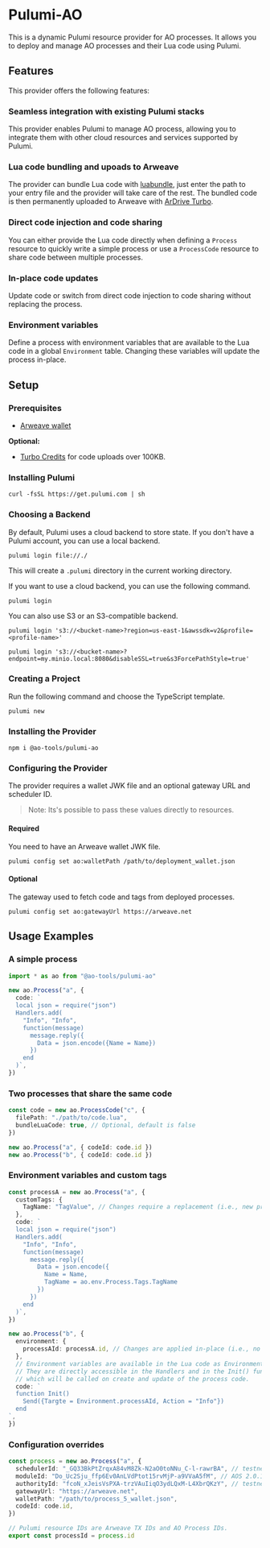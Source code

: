 # Pulumi-AO

This is a dynamic Pulumi resource provider for AO processes. It allows you to
deploy and manage AO processes and their Lua code using Pulumi.

## Features

This provider offers the following features:

### Seamless integration with existing Pulumi stacks

This provider enables Pulumi to manage AO process, allowing you to integrate
them with other cloud resources and services supported by Pulumi.

### Lua code bundling and upoads to Arweave

The provider can bundle Lua code with
[luabundle](https://github.com/Benjamin-Dobell/luabundle), just enter the path
to your entry file and the provider will take care of the rest. The bundled code
is then permanently uploaded to Arweave with
[ArDrive Turbo](https://ardrive.io/turbo-bundler/).

### Direct code injection and code sharing

You can either provide the Lua code directly when defining a `Process` resource
to quickly write a simple process or use a `ProcessCode` resource to share code
between multiple processes.

### In-place code updates

Update code or switch from direct code injection to code sharing without
replacing the process.

### Environment variables

Define a process with environment variables that are available to the Lua code
in a global `Environment` table. Changing these variables will update the
process in-place.

## Setup

### Prerequisites

- [Arweave wallet](https://www.arconnect.io/download)

**Optional:**

- [Turbo Credits](https://docs.ardrive.io/docs/turbo/credits/#how-to-purchase-credits) for code uploads over 100KB.

### Installing Pulumi

    curl -fsSL https://get.pulumi.com | sh

### Choosing a Backend

By default, Pulumi uses a cloud backend to store state. If you don't have a
Pulumi account, you can use a local backend.

    pulumi login file://./

This will create a `.pulumi` directory in the current working directory.

If you want to use a cloud backend, you can use the following command.

    pulumi login

You can also use S3 or an S3-compatible backend.

    pulumi login 's3://<bucket-name>?region=us-east-1&awssdk=v2&profile=<profile-name>'

    pulumi login 's3://<bucket-name>?endpoint=my.minio.local:8080&disableSSL=true&s3ForcePathStyle=true'

### Creating a Project

Run the following command and choose the TypeScript template.

    pulumi new

### Installing the Provider

    npm i @ao-tools/pulumi-ao

### Configuring the Provider

The provider requires a wallet JWK file and an optional gateway URL and scheduler ID.

> Note: Its's possible to pass these values directly to resources.

#### Required

You need to have an Arweave wallet JWK file.

    pulumi config set ao:walletPath /path/to/deployment_wallet.json

#### Optional

The gateway used to fetch code and tags from deployed processes.

    pulumi config set ao:gatewayUrl https://arweave.net

## Usage Examples

### A simple process

```typescript
import * as ao from "@ao-tools/pulumi-ao"

new ao.Process("a", {
  code: `
  local json = require("json")
  Handlers.add(
    "Info", "Info",
    function(message)
      message.reply({
        Data = json.encode({Name = Name})
      })
    end
  )`,
})
```

### Two processes that share the same code

```typescript
const code = new ao.ProcessCode("c", {
  filePath: "./path/to/code.lua",
  bundleLuaCode: true, // Optional, default is false
})

new ao.Process("a", { codeId: code.id })
new ao.Process("b", { codeId: code.id })
```

### Environment variables and custom tags

```typescript
const processA = new ao.Process("a", {
  customTags: {
    TagName: "TagValue", // Changes require a replacement (i.e., new process ID)
  },
  code: `
  local json = require("json")
  Handlers.add(
    "Info", "Info",
    function(message)
      message.reply({
        Data = json.encode({
          Name = Name,
          TagName = ao.env.Process.Tags.TagName
        })
      })
    end
  )`,
})

new ao.Process("b", {
  environment: {
    processAId: processA.id, // Changes are applied in-place (i.e., no new process ID)
  },
  // Environment variables are available in the Lua code as Environment table.
  // They are directly accessible in the Handlers and in the Init() function,
  // which will be called on create and update of the process code.
  code: `
  function Init()
    Send({Targte = Environment.processAId, Action = "Info"})
  end
`,
})
```

### Configuration overrides

```typescript
const process = new ao.Process("a", {
  schedulerId: "_GQ33BkPtZrqxA84vM8Zk-N2aO0toNNu_C-l-rawrBA", // testnet scheduler
  moduleId: "Do_Uc2Sju_ffp6Ev0AnLVdPtot15rvMjP-a9VVaA5fM", // AOS 2.0.1
  authorityId: "fcoN_xJeisVsPXA-trzVAuIiqO3ydLQxM-L4XbrQKzY", // testnet authority
  gatewayUrl: "https://arweave.net",
  walletPath: "/path/to/process_5_wallet.json",
  codeId: code.id,
})

// Pulumi resource IDs are Arweave TX IDs and AO Process IDs.
export const processId = process.id
```
